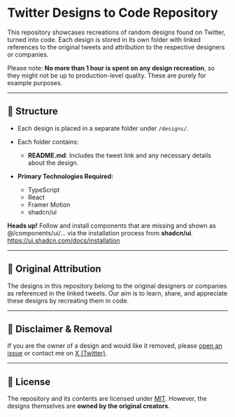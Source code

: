# Twitter Designs to Code Repository

This repository showcases recreations of random designs found on Twitter, turned into code. Each design is stored in its own folder with linked references to the original tweets and attribution to the respective designers or companies.

Please note: **No more than 1 hour is spent on any design recreation**, so they might not be up to production-level quality. These are purely for example purposes.

---

## 📂 Structure

- Each design is placed in a separate folder under `/designs/`.
- Each folder contains:
  - **README.md**: Includes the tweet link and any necessary details about the design.

- **Primary Technologies Required:**
  - TypeScript
  - React
  - Framer Motion
  - shadcn/ui

**Heads up!**
Follow and install components that are missing and shown as @/components/ui/... via the installation process from **shadcn/ui**.
https://ui.shadcn.com/docs/installation

---

## 🔗 Original Attribution

The designs in this repository belong to the original designers or companies as referenced in the linked tweets. Our aim is to learn, share, and appreciate these designs by recreating them in code.

---

## 📝 Disclaimer & Removal

If you are the owner of a design and would like it removed, please [open an issue](https://github.com/your-username/Twitter-Designs-to-Code/issues) or contact me on [X (Twitter)](https://x.com/bankkroll_eth).

---

## 📄 License

The repository and its contents are licensed under [MIT](LICENSE.md). However, the designs themselves are **owned by the original creators**.

